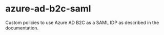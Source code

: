 # azure-ad-b2c-saml
Custom policies to use Azure AD B2C as a SAML IDP as described in the documentation.
